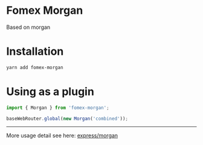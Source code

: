 # Fomex Morgan
Based on morgan

# Installation

```bash
yarn add fomex-morgan
```

# Using as a plugin
```typescript
import { Morgan } from 'fomex-morgan';

baseWebRouter.global(new Morgan('combined'));
```


---------

More usage detail see here: [express/morgan](https://github.com/expressjs/morgan)
